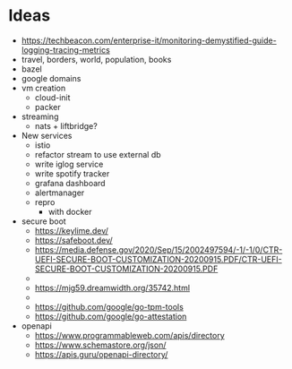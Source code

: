 # Ideas

- https://techbeacon.com/enterprise-it/monitoring-demystified-guide-logging-tracing-metrics
- travel, borders, world, population, books
- bazel
- google domains
- vm creation
  - cloud-init
  - packer
- streaming
  - nats + liftbridge?
- New services
  - istio
  - refactor stream to use external db
  - write iglog service
  - write spotify tracker
  - grafana dashboard
  - alertmanager
  - repro
    - with docker
- secure boot
  - https://keylime.dev/
  - https://safeboot.dev/
  - https://media.defense.gov/2020/Sep/15/2002497594/-1/-1/0/CTR-UEFI-SECURE-BOOT-CUSTOMIZATION-20200915.PDF/CTR-UEFI-SECURE-BOOT-CUSTOMIZATION-20200915.PDF
  -
  - https://mjg59.dreamwidth.org/35742.html
  -
  - https://github.com/google/go-tpm-tools
  - https://github.com/google/go-attestation
- openapi
  - https://www.programmableweb.com/apis/directory
  - https://www.schemastore.org/json/
  - https://apis.guru/openapi-directory/
